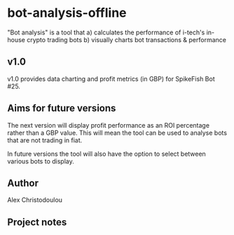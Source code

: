 # bot-analysis-offline

"Bot analysis" is a tool that 
    a) calculates the performance of i-tech's in-house crypto trading bots
    b) visually charts bot transactions & performance

## v1.0

v1.0 provides data charting and profit metrics (in GBP) for SpikeFish Bot #25.

## Aims for future versions

The next version will display profit performance as an ROI percentage rather than a GBP value. This will mean the tool can be used to analyse bots that are not trading in fiat.

In future versions the tool will also have the option to select between various bots to display. 

## Author

Alex Christodoulou

## Project notes


